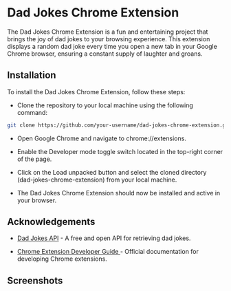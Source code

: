 # Dad Jokes Chrome Extension  

The Dad Jokes Chrome Extension is a fun and entertaining project that brings the joy of dad jokes to your browsing experience. This extension displays a random dad joke every time you open a new tab in your Google Chrome browser, ensuring a constant supply of laughter and groans.

## Installation
To install the Dad Jokes Chrome Extension, follow these steps:

- Clone the repository to your local machine using the following command:

```bash
git clone https://github.com/your-username/dad-jokes-chrome-extension.git
```
- Open Google Chrome and navigate to chrome://extensions.

- Enable the Developer mode toggle switch located in the top-right corner of the page.

- Click on the Load unpacked button and select the cloned directory (dad-jokes-chrome-extension) from your local machine.

- The Dad Jokes Chrome Extension should now be installed and active in your browser.

## Acknowledgements


- [Dad Jokes API](https://icanhazdadjoke.com/) - A free and open API for retrieving dad jokes. 

- [Chrome Extension Developer Guide ](https://developer.chrome.com/docs/extensions/)- Official documentation for developing Chrome extensions.

## Screenshots
